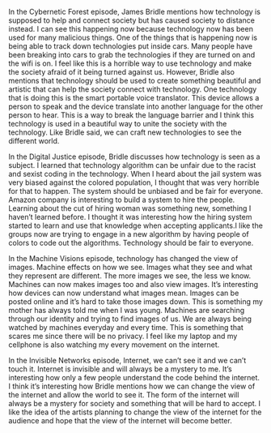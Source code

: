 In the Cybernetic Forest episode, James Bridle mentions how technology is supposed to help and connect society but has caused society to 
distance instead. I can see this happening now because technology now has been used for many malicious things. One of the things that is 
happening now is being able to track down technologies put inside cars. Many people have been breaking into cars to grab the technologies 
if they are turned on and the wifi is on. I feel like this is a horrible way to use technology and make the society afraid of it being 
turned against us. However, Bridle also mentions that technology should be used to create something beautiful and artistic that can help 
the society connect with technology. One technology that is doing this is the smart portable voice translator. This device allows a person 
to speak and the device translate into another language for the other person to hear. This is a way to break the language barrier and I 
think this technology is used in a beautiful way to unite the society with the technology. Like Bridle said, we can craft new technologies 
to see the different world. 

In the Digital Justice episode, Bridle discusses how technology is seen as a subject. I learned that technology algorithm can be unfair 
due to the racist and sexist coding in the technology. When I heard about the jail system was very biased against the colored population, 
I thought that was very horrible for that to happen. The system should be unbiased and be fair for everyone. Amazon company is interesting 
to build a system to hire the people. Learning about the cut of hiring woman was something new, something I haven’t learned before. I 
thought it was interesting how the hiring system started to learn and use that knowledge when accepting applicants.I like the groups now 
are trying to engage in a new algorithm by having people of colors to code out the algorithms. Technology should be fair to everyone. 

In the Machine Visions episode, technology has changed the view of images. Machine effects on how we see. Images what they see and what 
they represent are different. The more images we see, the less we know. Machines can now makes images too and also view images. It’s 
interesting how devices can now understand what images mean. Images can be posted online and it’s hard to take those images down. This 
is something my mother has always told me when I was young. Machines are searching through our identity and trying to find images of us. 
We are always being watched by machines everyday and every time. This is something that scares me since there will be no privacy. I feel 
like my laptop and my cellphone is also watching my every movement on the internet.  

In the Invisible Networks episode, Internet, we can’t see it and we can’t touch it. Internet is invisible and will always be a mystery to 
me. It’s interesting how only a few people understand the code behind the internet. I think it’s interesting how Bridle mentions how we 
can change the view of the internet and allow the world to see it. The form of the internet will always be a mystery for society and 
something that will be hard to accept. I like the idea of the artists planning to change the view of the internet for the audience and 
hope that the view of the internet will become better. 
